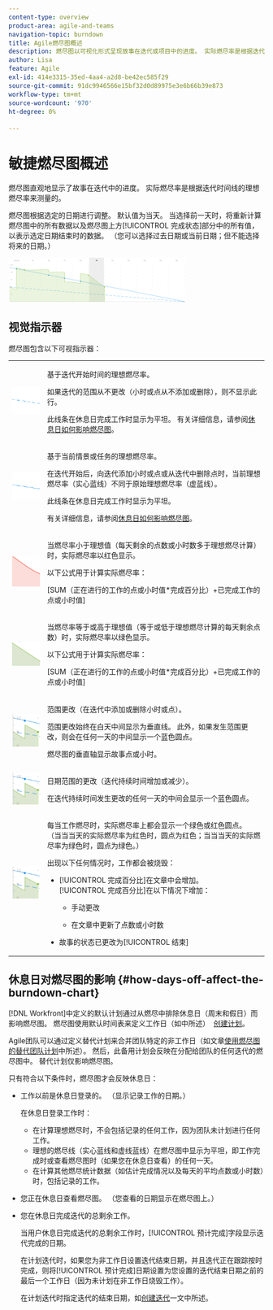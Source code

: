 ```yaml
---
content-type: overview
product-area: agile-and-teams
navigation-topic: burndown
title: Agile燃尽图概述
description: 燃尽图以可视化形式呈现故事在迭代或项目中的进度。 实际燃尽率是根据迭代或项目时间线的理想燃尽率测量的。
author: Lisa
feature: Agile
exl-id: 414e3315-35ed-4aa4-a2d8-be42ec585f29
source-git-commit: 91dc9946566e15bf32d0d89975e3e6b66b39e873
workflow-type: tm+mt
source-wordcount: '970'
ht-degree: 0%

---
```


# 敏捷燃尽图概述

燃尽图直观地显示了故事在迭代中的进度。 实际燃尽率是根据迭代时间线的理想燃尽率来测量的。

燃尽图根据选定的日期进行调整。 默认值为当天。 当选择前一天时，将重新计算燃尽图中的所有数据以及燃尽图上方[!UICONTROL 完成状态]部分中的所有值，以表示选定日期结束时的数据。 （您可以选择过去日期或当前日期；但不能选择将来的日期。）

![](assets/agile-iteration-burndown-350x88.png)

## 视觉指示器

燃尽图包含以下可视指示器：

<table style="table-layout:auto"> 
 <col> 
 <col> 
 <tbody> 
  <tr> 
   <td role="rowheader"> <img src="assets/agile-iteration-burndown-dottedblue.png" alt="理想的燃尽率开始"> </td> 
   <td> <p>基于迭代开始时间的理想燃尽率。</p> <p>如果迭代的范围从不更改（小时或点从不添加或删除），则不显示此行。</p> <p>此线条在休息日完成工作时显示为平坦。 有关详细信息，请参阅<a title="使用敏捷燃尽图" href="#how-days-off-affect-the-burndown-chart" class="MCXref xref">休息日如何影响燃尽图</a>。</p> </td> 
  </tr> 
  <tr> 
   <td role="rowheader"> <img src="assets/agile-iteration-burndown-solidblue.png" alt="故事或任务的理想燃尽率"> </td> 
   <td> <p>基于当前情景或任务的理想燃尽率。</p> <p>在迭代开始后，向迭代添加小时或点或从迭代中删除点时，当前理想燃尽率（实心蓝线）不同于原始理想燃尽率（虚蓝线）。</p> <p>此线条在休息日完成工作时显示为平坦。</p> <p>有关详细信息，请参阅<a title="使用敏捷燃尽图" href="#how-days-off-affect-the-burndown-chart" class="MCXref xref">休息日如何影响燃尽图</a>。</p> </td> 
  </tr> 
  <tr> 
   <td role="rowheader"> <img src="assets/agile-iteration-burndown-red.png" alt="实际燃尽率（红色）"> </td> 
   <td> <p>当燃尽率小于理想值（每天剩余的点数或小时数多于理想燃尽计算）时，实际燃尽率以红色显示。</p> <p>以下公式用于计算实际燃尽率：</p> <p>[SUM（正在进行的工作的点或小时值*完成百分比）+已完成工作的点或小时值]</p> </td> 
  </tr> 
  <tr> 
   <td role="rowheader"> <img src="assets/agile-iteration-burndown-green.png" alt="实际燃尽率（绿色）"> </td> 
   <td> <p>当燃尽率等于或高于理想值（等于或低于理想燃尽计算的每天剩余点数）时，实际燃尽率以绿色显示。</p> <p>以下公式用于计算实际燃尽率：</p> <p>[SUM（正在进行的工作的点或小时值*完成百分比）+已完成工作的点或小时值]</p> </td> 
  </tr> 
  <tr> 
   <td role="rowheader"> <img src="assets/agile-iteration-burndown-scope.png" alt="范围更改"> </td> 
   <td> <p>范围更改（在迭代中添加或删除小时或点）。</p> <p>范围更改始终在白天中间显示为垂直线。 此外，如果发生范围更改，则会在任何一天的中间显示一个蓝色圆点。</p> <p>燃尽图的垂直轴显示故事点或小时。</p> </td> 
  </tr> 
  <tr> 
   <td role="rowheader"> <img src="assets/agile-iteration-burndown-scope.png" alt="日期范围中的更改"> </td> 
   <td> <p>日期范围的更改（迭代持续时间增加或减少）。</p> <p>在迭代持续时间发生更改的任何一天的中间会显示一个蓝色圆点。</p> </td> 
  </tr> 
  <tr> 
   <td role="rowheader"> <img src="assets/agile-iteration-burndown-scope.png" alt="工作用绿点烧毁"> </td> 
   <td> <p>每当工作燃尽时，实际燃尽率上都会显示一个绿色或红色圆点。 （当当当天的实际燃尽率为红色时，圆点为红色；当当当天的实际燃尽率为绿色时，圆点为绿色。）</p> <p>出现以下任何情况时，工作都会被烧毁：</p> 
    <ul> 
     <li> [!UICONTROL 完成百分比]在文章中会增加。<br>[!UICONTROL 完成百分比]在以下情况下增加： 
      <ul> 
       <li> <p>手动更改</p> </li> 
       <li> <p>在文章中更新了点数或小时数</p> </li> 
      </ul></li>  
     <li>故事的状态已更改为[!UICONTROL 结束]</li> 
    </ul> </td> 
  </tr> 
 </tbody> 
</table>

## 休息日对燃尽图的影响 {#how-days-off-affect-the-burndown-chart}

[!DNL Workfront]中定义的默认计划通过从燃尽中排除休息日（周末和假日）而影响燃尽图。 燃尽图使用默认时间表来定义工作日（如中所述）  [创建计划](../../../administration-and-setup/set-up-workfront/configure-timesheets-schedules/create-schedules.md)。

Agile团队可以通过定义替代计划来合并团队特定的非工作日（如文章[使用燃尽图的替代团队计划](../../../agile/use-scrum-in-an-agile-team/burndown/use-alt-team-schedule-burndown-charts.md)中所述）。 然后，此备用计划会反映在分配给团队的任何迭代的燃尽图中。 替代计划仅影响燃尽图。

只有符合以下条件时，燃尽图才会反映休息日：

* 工作以前是休息日登录的。 （显示记录工作的日期。）

  在休息日登录工作时：

   * 在计算理想燃尽时，不会包括记录的任何工作，因为团队未计划进行任何工作。
   * 理想的燃尽线（实心蓝线和虚线蓝线）在燃尽图中显示为平坦，即工作完成时或查看燃尽图时（如果您在休息日查看）的任何一天。
   * 在计算其他燃尽统计数据（如估计完成情况以及每天的平均点数或小时数）时，包括记录的工作。

* 您正在休息日查看燃尽图。 （您查看的日期显示在燃尽图上。）
* 您在休息日完成迭代的总剩余工作。

  当用户休息日完成迭代的总剩余工作时，[!UICONTROL 预计完成]字段显示迭代完成的日期。

  在计划迭代时，如果您为非工作日设置迭代结束日期，并且迭代正在跟踪按时完成，则将[!UICONTROL 预计完成]日期设置为您设置的迭代结束日期之前的最后一个工作日（因为未计划在非工作日烧毁工作）。

  在计划迭代时指定迭代的结束日期，如[创建迭代](../../../agile/use-scrum-in-an-agile-team/iterations/create-an-iteration.md)一文中所述。
